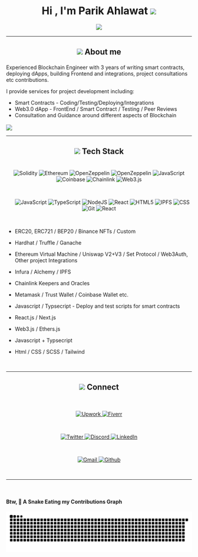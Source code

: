 <h1 align="center">Hi , I'm Parik Ahlawat <img src="https://media.giphy.com/media/hvRJCLFzcasrR4ia7z/giphy.gif" width="35"></h1>
<p align="center">
  <a href="https://github.com/DenverCoder1/readme-typing-svg"><img src="https://readme-typing-svg.herokuapp.com?font=Time+New+Roman&color=%23C8BE25&size=25&center=true&vCenter=true&width=600&height=100&lines=Software+Engineer;Blockchain+Developer;Tech+Enthusiast;Football+Fan;Always+learning+new+things"></a>
</p>



---

## <p align="center"><img src = "https://i.pinimg.com/originals/3f/7e/4e/3f7e4eff7c96e9fe4b8b4b1ff3f7bdb5.gif" width = 6.5%> About me 





 Experienced Blockchain Engineer with 3 years of writing smart contracts, deploying dApps, building Frontend and integrations, project consultations etc contributions.

I provide services for project development including:


- Smart Contracts - Coding/Testing/Deploying/Integrations
- Web3.0 dApp - FrontEnd / Smart Contract / Testing / Peer Reviews
- Consultation and Guidance around different aspects of Blockchain



<img align="center" src="https://github.com/7oSkaaa/7oSkaaa/blob/main/Images/Right_Side.gif?raw=true" width=40%></p>

---




## <p align="center">  <img src = "https://github.com/7oSkaaa/7oSkaaa/blob/main/Images/Programming_Languages.gif?raw=true" width=10%> Tech Stack</p>


<p align="center"> 
  &emsp; 

<br>
 
 <a target="_blank"> 
    <img alt="Solidity" src="https://img.shields.io/badge/Solidity-363636.svg?style=for-the-badge&logo=Solidity&logoColor=white">
  </a> 
<a target="_blank"> 
    <img alt="Ethereum" src="https://img.shields.io/badge/Ethereum-3C3C3D.svg?style=for-the-badge&logo=Ethereum&logoColor=white">
  </a> 
<a target="_blank"> 
    <img alt="OpenZeppelin" src="https://img.shields.io/badge/OpenZeppelin-4E5EE4.svg?style=for-the-badge&logo=OpenZeppelin&logoColor=white">
  </a> 
<a target="_blank"> 
    <img alt="OpenZeppelin" src="https://img.shields.io/badge/Binance-F0B90B.svg?style=for-the-badge&logo=Binance&logoColor=black"> 
  </a> 
  <a target="_blank"> 
    <img alt="JavaScript" src="https://img.shields.io/badge/JavaScript-F7DF1E.svg?style=for-the-badge&logo=JavaScript&logoColor=black"> 
  </a> 
  <a target="_blank"> 
    <img alt="Coinbase" src="https://img.shields.io/badge/Coinbase-0052FF.svg?style=for-the-badge&logo=Coinbase&logoColor=white"> 
  </a> 
   <a target="_blank"> 
    <img alt="Chainlink" src="https://img.shields.io/badge/Chainlink-375BD2.svg?style=for-the-badge&logo=Chainlink&logoColor=white"> 
  </a> 
  <a target="_blank"> 
    <img alt="Web3.js" src="https://img.shields.io/badge/Web3.js-F16822.svg?style=for-the-badge&logo=web3dotjs&logoColor=white"> 
  </a> 
  </p>

  <br>
  <p align="center"> 
  &emsp; 
  <a target="_blank"> 
    <img alt="JavaScript" src="https://img.shields.io/badge/TypeScript-3178C6.svg?style=for-the-badge&logo=TypeScript&logoColor=white"> 
  </a> 
  <a target="_blank"> 
    <img alt="TypeScript" src="https://img.shields.io/badge/JavaScript-F7DF1E.svg?style=for-the-badge&logo=JavaScript&logoColor=black"> 
  </a> 
  <a target="_blank"> 
    <img alt="NodeJS" src="https://img.shields.io/badge/Node.js-339933.svg?style=for-the-badge&logo=nodedotjs&logoColor=white"> 
  </a> 
  <a target="_blank"> 
    <img alt="React" src="https://img.shields.io/badge/React-61DAFB.svg?style=for-the-badge&logo=React&logoColor=black"> 
  </a> 
  <a target="_blank"> 
    <img alt="HTML5" src="https://img.shields.io/badge/HTML5-E34F26.svg?style=for-the-badge&logo=HTML5&logoColor=white"> 
  </a> 
  <a target="_blank"> 
    <img alt="IPFS" src="https://img.shields.io/badge/IPFS-65C2CB.svg?style=for-the-badge&logo=IPFS&logoColor=white"> 
  
  <a target="_blank"> 
    <img alt="CSS" src="https://img.shields.io/badge/CSS3-1572B6.svg?style=for-the-badge&logo=CSS3&logoColor=white"> 
  </a> 
  <a target="_blank"> 
    <img alt="Git" src="https://img.shields.io/badge/Git-F05032.svg?style=for-the-badge&logo=Git&logoColor=white"> 
  </a> 
  <a target="_blank"> 
    <img alt="React" src="https://img.shields.io/badge/React-61DAFB.svg?style=for-the-badge&logo=React&logoColor=black"> 
  </a> 
  
  </p>


<br> 
<p>

- ERC20, ERC721 / BEP20 / Binance NFTs / Custom
- Hardhat / Truffle / Ganache
- Ethereum Virtual Machine / Uniswap V2+V3 / Set Protocol / Web3Auth, Other project Integrations
- Infura / Alchemy / IPFS
- Chainlink Keepers and Oracles
- Metamask / Trust Wallet / Coinbase Wallet etc.
- Javascript / Typsecript - Deploy and test scripts for smart contracts

- React.js / Next.js
- Web3.js / Ethers.js
- Javascript + Typsecript
- Html / CSS / SCSS / Tailwind
</p>

  

<br> 

---
## <p align="center"><img src="https://github.com/7oSkaaa/7oSkaaa/blob/main/Images/Connect-with-me.gif?raw=true" width="25%"> Connect</p>


<br>
<p align="center">
	<a href=""><img img src="https://img.shields.io/badge/Upwork-6FDA44.svg?style=for-the-badge&logo=Upwork&logoColor=white" alt="Upwork"/>
  </a>
  <a href=""><img img src="https://img.shields.io/badge/Fiverr-1DBF73.svg?style=for-the-badge&logo=Fiverr&logoColor=white" alt="Fiverr"/>
  </a>
 

</p>
<br>

  <p align="center">
	<a href=""><img img src="https://img.shields.io/badge/Twitter-1DA1F2.svg?style=for-the-badge&logo=Twitter&logoColor=white" alt="Twitter"/>
  </a>
  	<a href=""><img img src="https://img.shields.io/badge/Discord-5865F2.svg?style=for-the-badge&logo=Discord&logoColor=white" alt="Discord"/>
  </a>
  <a href=""><img img src="https://img.shields.io/badge/LinkedIn-0A66C2.svg?style=for-the-badge&logo=LinkedIn&logoColor=white" alt="LinkedIn"/>
  </a>
  </p>
<br>
  <p align="center">
  
  <a href="">
    <img img src="https://img.shields.io/badge/Gmail-EA4335.svg?style=for-the-badge&logo=Gmail&logoColor=white" alt="Gmail"/>
  </a>
  <a href=""><img img src="https://img.shields.io/badge/GitHub-181717.svg?style=for-the-badge&logo=GitHub&logoColor=white" alt="Github"/>
  </a>
 </p>
	


</br>

---
</br>
	
#### Btw, 🐍 A Snake Eating my Contributions Graph
	
<p align = "center">
	<img src = "https://github.com/7oSkaaa/7oSkaaa/blob/output/github-contribution-grid-snake.svg?" alt = "Snake Game"/>
</p>
